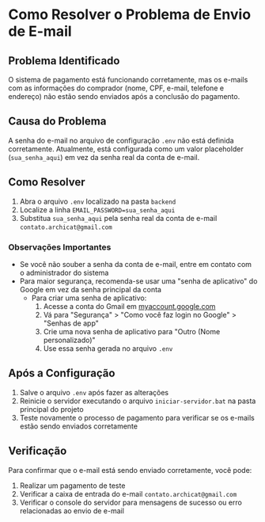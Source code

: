 # Como Resolver o Problema de Envio de E-mail

## Problema Identificado

O sistema de pagamento está funcionando corretamente, mas os e-mails com as informações do comprador (nome, CPF, e-mail, telefone e endereço) não estão sendo enviados após a conclusão do pagamento.

## Causa do Problema

A senha do e-mail no arquivo de configuração `.env` não está definida corretamente. Atualmente, está configurada como um valor placeholder (`sua_senha_aqui`) em vez da senha real da conta de e-mail.

## Como Resolver

1. Abra o arquivo `.env` localizado na pasta `backend`
2. Localize a linha `EMAIL_PASSWORD=sua_senha_aqui`
3. Substitua `sua_senha_aqui` pela senha real da conta de e-mail `contato.archicat@gmail.com`

### Observações Importantes

- Se você não souber a senha da conta de e-mail, entre em contato com o administrador do sistema
- Para maior segurança, recomenda-se usar uma "senha de aplicativo" do Google em vez da senha principal da conta
  - Para criar uma senha de aplicativo:
    1. Acesse a conta do Gmail em [myaccount.google.com](https://myaccount.google.com)
    2. Vá para "Segurança" > "Como você faz login no Google" > "Senhas de app"
    3. Crie uma nova senha de aplicativo para "Outro (Nome personalizado)"
    4. Use essa senha gerada no arquivo `.env`

## Após a Configuração

1. Salve o arquivo `.env` após fazer as alterações
2. Reinicie o servidor executando o arquivo `iniciar-servidor.bat` na pasta principal do projeto
3. Teste novamente o processo de pagamento para verificar se os e-mails estão sendo enviados corretamente

## Verificação

Para confirmar que o e-mail está sendo enviado corretamente, você pode:

1. Realizar um pagamento de teste
2. Verificar a caixa de entrada do e-mail `contato.archicat@gmail.com`
3. Verificar o console do servidor para mensagens de sucesso ou erro relacionadas ao envio de e-mail